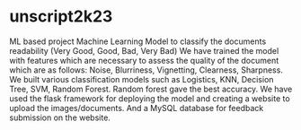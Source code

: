 # unscript2k23
ML based project
Machine Learning Model to classify the documents readability (Very Good, Good, Bad, Very Bad) We have trained the model with features which are necessary to assess the quality of the document which are as follows: Noise, Blurriness, Vignetting, Clearness, Sharpness. We built various classification models such as Logistics, KNN, Decision Tree, SVM, Random Forest. Random forest gave the best accuracy. We have used the flask framework for deploying the model and creating a website to upload the images/documents. And a MySQL database for feedback submission on the website.
